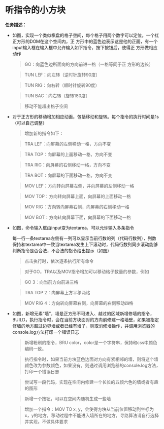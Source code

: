 # 听指令的小方块

  **任务描述：**

  * 如图，实现一个类似棋盘的格子空间，每个格子用两个数字可以定位，一个红正方形的DOM在这个空间内，正 方形中的蓝色边表示这是他的正面，有一个input输入框在输入框中允许输入如下指令，按下按钮后，使得正 方形做相应动作

    > GO：向蓝色边所面向的方向前进一格（一格等同于正  方形的边长）

    > TUN LEF：向左转（逆时针旋转90度）

    > TUN RIG：向右转（顺时针旋转90度）

    > TUN BAC：向右转（旋转180度）

    > 移动不能超出格子空间

  * 对于正方形的移动增加相应动画，包括移动和旋转。每个指令的执行时间是1s（可以自己调整）

    > 增加新的指令如下：

    > TRA LEF：向屏幕的左侧移动一格，方向不变

    > TRA TOP：向屏幕的上面移动一格，方向不变

    > TRA RIG：向屏幕的右侧移动一格，方向不变

    > TRA BOT：向屏幕的下面移动一格，方向不变

    > MOV LEF：方向转向屏幕左侧，并向屏幕的左侧移动一格

    > MOV TOP：方向转向屏幕上面，向屏幕的上面移动一格

    > MOV RIG：方向转向屏幕右侧，向屏幕的右侧移动一格

    > MOV BOT：方向转向屏幕下面，向屏幕的下面移动一格

  * 如图，命令输入框由input变为textarea，可以允许输入多条指令

    每一行一条textarea左侧有一列可以显示当前行数的列（代码行数列），列数保持和textarea中一致当textarea发生上下滚动时，代码行数列同步滚动能够判断指令是否合法，不合法的指令给出提示（如图）

    > 点击执行时，依次逐条执行所有命令

    > 对于GO，TRA以及MOV指令增加可以移动格子数量的参数，例如

    > GO 3：向当前方向前进三格

    > TRA TOP 2：向屏幕上方平移两格

    > MOV RIG 4：方向转向屏幕右侧，向屏幕的右侧移动四格


  * 如图，新增元素“墙”，墙是正方形不可进入、越过的区域新增修墙的指令，BUILD，执行指令时，会在当前方块面对的方向前修建一格墙壁，如果被指定修墙的地方超过边界墙或者已经有墙了，则取消修墙操作，并调用浏览器的console.log方法打印一个错误日志

    > 新增粉刷的指令，BRU color，color是一个字符串，保持和css中颜色编码一致。

    > 执行指令时，如果当前方块蓝色边面对方向有紧相邻的墙，则将这个墙颜色改为参数颜色，如果没有，则通过调用浏览器的console.log方法，打印一个错误日志

    > 尝试写一段代码，实现在空间内修建一个长长的五颜六色的墙或者有趣的图形

    > 新增一个按钮，可以在空间内随机生成一些墙

    > 增加一个指令：MOV TO x, y，会使得方块从当前位置移动到坐标为x，y的地方，移动过程中不能进入墙所在的地方，寻路算法请自行选择并实现，不做具体要求
